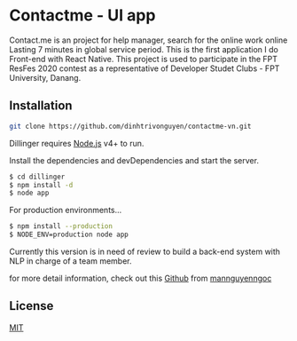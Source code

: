 # Contactme - UI app
Contact.me is an project for help manager, search for the online work online Lasting 7 minutes in global service period.
This is the first application I do Front-end with React Native.
This project is used to participate in the FPT ResFes 2020 contest as a representative of Developer Studet Clubs - FPT University, Danang.

## Installation

```bash
git clone https://github.com/dinhtrivonguyen/contactme-vn.git
```

Dillinger requires [Node.js](https://nodejs.org/) v4+ to run.

Install the dependencies and devDependencies and start the server.

```sh
$ cd dillinger
$ npm install -d
$ node app
```

For production environments...

```sh
$ npm install --production
$ NODE_ENV=production node app
```

Currently this version is in need of review to build a back-end system with NLP in charge of a team member.

for more detail information, check out this [Github](https://github.com/mannguyenngoc/contactme-vn/) from [mannguyenngoc](https://github.com/mannguyenngoc)

## License
[MIT](https://choosealicense.com/licenses/mit/)
